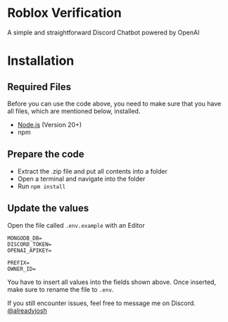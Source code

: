 # Roblox Verification
A simple and straightforward Discord Chatbot powered by OpenAI

# Installation
## Required Files
Before you can use the code above, you need to make sure that you have all files, which are mentioned below, installed.

 - [Node.js](https://nodejs.org/en/download/) (Version 20+)
 - npm

## Prepare the code

 - Extract the .zip file and put all contents into a folder
 - Open a terminal and navigate into the folder
 - Run `npm install`

## Update the values

Open the file called `.env.example` with an Editor
```env
MONGODB_DB=
DISCORD_TOKEN=
OPENAI_APIKEY=

PREFIX=
OWNER_ID=
```

You have to insert all values into the fields shown above.
Once inserted, make sure to rename the file to `.env`.

If you still encounter issues, feel free to message me on Discord.
[@alreadyjosh](https://discords.com/bio/p/joshyyy)
